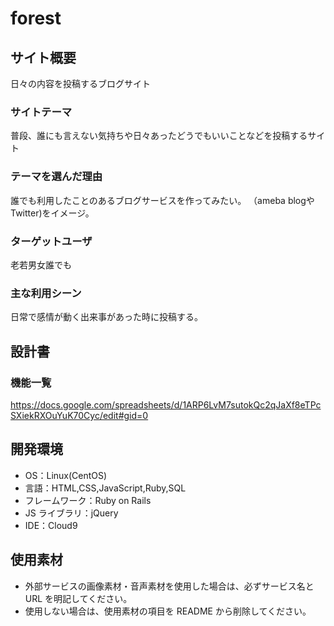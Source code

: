 # forest

## サイト概要
日々の内容を投稿するブログサイト

### サイトテーマ
普段、誰にも言えない気持ちや日々あったどうでもいいことなどを投稿するサイト

### テーマを選んだ理由
誰でも利用したことのあるブログサービスを作ってみたい。
（ameba blogやTwitter)をイメージ。

### ターゲットユーザ
老若男女誰でも

### 主な利用シーン
日常で感情が動く出来事があった時に投稿する。

## 設計書

### 機能一覧
https://docs.google.com/spreadsheets/d/1ARP6LvM7sutokQc2qJaXf8eTPcSXiekRXOuYuK70Cyc/edit#gid=0
## 開発環境
- OS：Linux(CentOS)
- 言語：HTML,CSS,JavaScript,Ruby,SQL
- フレームワーク：Ruby on Rails
- JS ライブラリ：jQuery
- IDE：Cloud9

## 使用素材
- 外部サービスの画像素材・音声素材を使用した場合は、必ずサービス名と URL を明記してください。
- 使用しない場合は、使用素材の項目を README から削除してください。
